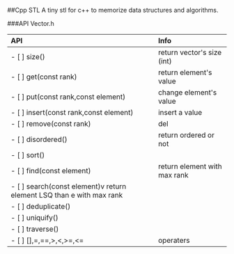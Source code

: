 ##Cpp STL
A tiny stl for c++ to memorize data structures and algorithms.

###API
Vector.h

| API | Info |
|:----------|:----------|
| - [ ] size()     |  return vector's size (int) |
| - [ ] get(const rank) |return element's value|
| - [ ] put(const rank,const element) |change element's value|
| - [ ] insert(const rank,const element) |insert a value|
| - [ ] remove(const rank)| del|
|  - [ ] disordered()| return ordered or not|
| - [ ]  sort()||
| - [ ] find(const element)| return element with max rank|
| - [ ] search(const element)v return element LSQ than e with max rank|
| - [ ] deduplicate() ||||
| - [ ] uniquify()||
| - [ ] traverse() ||
| - [ ]  [],=,==,>,<,>=,<=|operaters|

